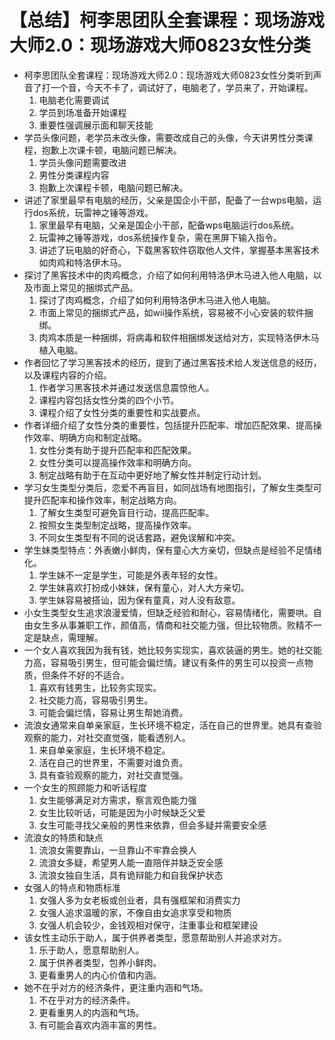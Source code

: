 # 【总结】柯李思团队全套课程：现场游戏大师2.0：现场游戏大师0823女性分类

-   柯李思团队全套课程：现场游戏大师2.0：现场游戏大师0823女性分类听到声音了打一个音，今天不卡了，调试好了，电脑老了，学员来了，开始课程。
    1.  电脑老化需要调试
    2.  学员到场准备开始课程
    3.  重要性强调展示面和聊天技能
-   学员头像问题，老学员未改头像，需要改成自己的头像，今天讲男性分类课程，抱歉上次课卡顿，电脑问题已解决。
    1.  学员头像问题需要改进
    2.  男性分类课程内容
    3.  抱歉上次课程卡顿，电脑问题已解决。
-   讲述了家里最早有电脑的经历，父亲是国企小干部，配备了一台wps电脑，运行dos系统，玩雷神之锤等游戏。
    1.  家里最早有电脑，父亲是国企小干部，配备wps电脑运行dos系统。
    2.  玩雷神之锤等游戏，dos系统操作复杂，需在黑屏下输入指令。
    3.  讲述了玩电脑的好奇心，下载黑客软件窃取他人文件，掌握基本黑客技术如肉鸡和特洛伊木马。
-   探讨了黑客技术中的肉鸡概念，介绍了如何利用特洛伊木马进入他人电脑，以及市面上常见的捆绑式产品。
    1.  探讨了肉鸡概念，介绍了如何利用特洛伊木马进入他人电脑。
    2.  市面上常见的捆绑式产品，如wii操作系统，容易被不小心安装的软件捆绑。
    3.  肉鸡本质是一种捆绑，将病毒和软件相捆绑发送给对方，实现特洛伊木马植入电脑。
-   作者回忆了学习黑客技术的经历，提到了通过黑客技术给人发送信息的经历，以及课程内容的介绍。
    1.  作者学习黑客技术并通过发送信息震惊他人。
    2.  课程内容包括女性分类的四个小节。
    3.  课程介绍了女性分类的重要性和实战要点。
-   作者详细介绍了女性分类的重要性，包括提升匹配率、增加匹配效果、提高操作效率、明确方向和制定战略。
    1.  女性分类有助于提升匹配率和匹配效果。
    2.  女性分类可以提高操作效率和明确方向。
    3.  制定战略有助于在互动中更好地了解女性并制定行动计划。
-   学习女生类型分类后，恋爱不再盲目，如同战场有地图指引，了解女生类型可提升匹配率和操作效率，制定战略方向。
    1.  了解女生类型可避免盲目行动，提高匹配率。
    2.  按照女生类型制定战略，提高操作效率。
    3.  不同女生类型有不同的说话套路，避免误解和冲突。
-   学生妹类型特点：外表嫩小鲜肉，保有童心大方亲切，但缺点是经验不足情绪化。
    1.  学生妹不一定是学生，可能是外表年轻的女性。
    2.  学生妹喜欢打扮成小妹妹，保有童心，对人大方亲切。
    3.  学生妹容易被搭讪，因为保有童真，对人没有敌意。
-   小女生类型女生追求浪漫爱情，但缺乏经验和耐心，容易情绪化，需要哄。自由女生多从事兼职工作，颜值高，情商和社交能力强，但比较物质。败精不一定是缺点，需理解。
-   一个女人喜欢我因为我有钱，她比较务实现实，喜欢装逼的男生。她的社交能力高，容易吸引男生，但可能会偏烂情。建议有条件的男生可以投资一点物质，但条件不好的不适合。
    1.  喜欢有钱男生，比较务实现实。
    2.  社交能力高，容易吸引男生。
    3.  可能会偏烂情，容易让男生帮她消费。
-   流浪女通常来自单亲家庭，生长环境不稳定，活在自己的世界里。她具有查验观察的能力，对社交直觉强，能看透别人。
    1.  来自单亲家庭，生长环境不稳定。
    2.  活在自己的世界里，不需要对谁负责。
    3.  具有查验观察的能力，对社交直觉强。
-   一个女生的照顾能力和听话程度
    1.  女生能够满足对方需求，察言观色能力强
    2.  女生比较听话，可能是因为小时候缺乏父爱
    3.  女生可能寻找父亲般的男性来依靠，但会多疑并需要安全感
-   流浪女的特质和缺点
    1.  流浪女需要靠山，一旦靠山不牢靠会换人
    2.  流浪女多疑，希望男人能一直陪伴并缺乏安全感
    3.  流浪女独自生活，具有诡辩能力和自我保护状态
-   女强人的特点和物质标准
    1.  女强人多为女老板或创业者，具有强框架和消费实力
    2.  女强人追求温暖的家，不像自由女追求享受和物质
    3.  女强人机会较少，金钱观相对保守，注重事业和框架建设
-   该女性主动乐于助人，属于供养者类型，愿意帮助别人并追求对方。
    1.  乐于助人，愿意帮助别人。
    2.  属于供养者类型，包养小鲜肉。
    3.  更看重男人的内心价值和内涵。
-   她不在乎对方的经济条件，更注重内涵和气场。
    1.  不在乎对方的经济条件。
    2.  更看重男人的内涵和气场。
    3.  有可能会喜欢内涵丰富的男性。